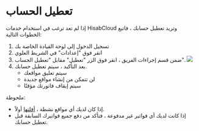 # تعطيل الحساب

إذا لم تعد ترغب في استخدام خدمات HisabCloud وتريد تعطيل حسابك ، فاتبع الخطوات التالية:

1. تسجيل الدخول إلى لوحة القيادة الخاصة بك
2. انقر فوق "إعدادات" في الشريط العلوي
3. ضمن قسم إجراءات الفريق ، انقر فوق الزر "تعطيل" مقابل "تعطيل الحساب". ![](https://frappecloud.com/files/Screenshot\_20211110\_142412.png)
4. بعد التأكيد ، سيتم تعطيل حسابك.
   * سيتم تعليق مواقعك
   * لن تتمكن من إنشاء مواقع جديدة
   * سيتم إيقاف فاتورتك مؤقتًا

ملحوظة:

* إذا كان لديك أي مواقع نشطة ، [أفلتها](https://frappecloud.com/docs/sites/drop-delete-your-site) أولاً.
* إذا كانت لديك أي فواتير غير مدفوعة ، فتأكد من دفع جميع فواتيرك السابقة قبل تعطيل حسابك.
